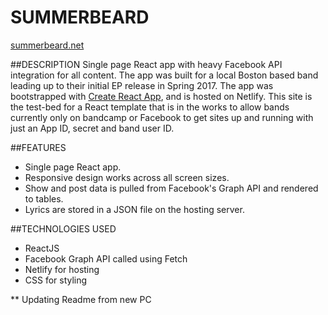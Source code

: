# SUMMERBEARD

<a href="http://www.summerbeard.net">summerbeard.net</a>

##DESCRIPTION
Single page React app with heavy Facebook API integration for all content. The app was built for a local Boston based band leading up to their initial EP release in Spring 2017. The app was bootstrapped with [Create React App](https://github.com/facebookincubator/create-react-app), and is hosted on Netlify. This site is the test-bed for a React template that is in the works to allow bands currently only on bandcamp or Facebook to get sites up and running with just an App ID, secret and band user ID.

##FEATURES
* Single page React app.
* Responsive design works across all screen sizes.
* Show and post data is pulled from Facebook's Graph API and rendered to tables.
* Lyrics are stored in a JSON file on the hosting server.

##TECHNOLOGIES USED
* ReactJS
* Facebook Graph API called using Fetch
* Netlify for hosting
* CSS for styling

** Updating Readme from new PC
